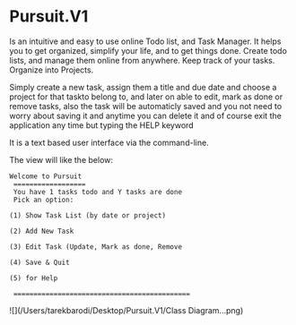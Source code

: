 # Pursuit.V1

Is an intuitive and easy to use online Todo list, and Task Manager. It helps you to get organized, simplify your life, and to get things done. Create todo lists, and manage them online from anywhere. Keep track of your tasks. Organize into Projects.

Simply create a new task, assign them a title and due date and choose a project for that taskto belong to, and later on able to edit, mark as done or remove tasks, also the task will be automaticly saved and you not need to worry about saving it and anytime you can delete it and of course exit the application any time but typing the HELP keyword 

It is a text based user interface via the command-line.


The view will like the below:

    Welcome to Pursuit
     ================== 
     You have 1 tasks todo and Y tasks are done 
     Pick an option: 
    
    (1) Show Task List (by date or project)
    
    (2) Add New Task
    
    (3) Edit Task (Update, Mark as done, Remove
    
    (4) Save & Quit
    
    (5) for Help
    
     ============================================ 


![](/Users/tarekbarodi/Desktop/Pursuit.V1/Class Diagram...png)
